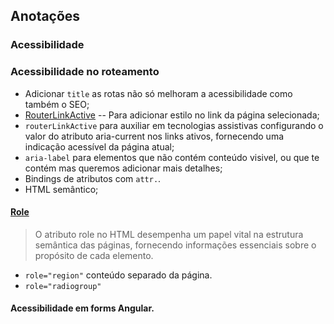 ## Anotações

### Acessibilidade

### Acessibilidade no roteamento

- Adicionar `title` as rotas não só melhoram a acessibilidade como também o SEO;
- [RouterLinkActive](https://angular.dev/best-practices/a11y#active-links-identification) -- Para adicionar estilo no link da página selecionada;
- `routerLinkActive` para auxiliar em tecnologias assistivas configurando o valor do atributo aria-current nos links ativos, fornecendo uma indicação acessível da página atual;
- `aria-label` para elementos que não contém conteúdo visivel, ou que te contém mas queremos adicionar mais detalhes;
- Bindings de atributos com `attr.`.
- HTML semântico;

#### [Role](https://developer.mozilla.org/en-US/docs/Web/Accessibility/ARIA/ARIA_Techniques)

> O atributo role no HTML desempenha um papel vital na estrutura semântica das páginas, fornecendo informações essenciais sobre o propósito de cada elemento.

- `role="region"` conteúdo separado da página.
- `role="radiogroup"`

#### Acessibilidade em forms Angular.
